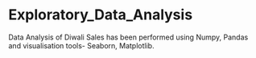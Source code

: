 # Exploratory_Data_Analysis
Data Analysis of Diwali Sales has been performed using Numpy, Pandas and visualisation tools- Seaborn, Matplotlib.
